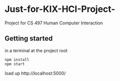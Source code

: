# Just-for-KIX-HCI-Project-
Project for CS 497 Human Computer Interaction

## Getting started

in a terminal at the project root
```
npm install
npm start
```

load up http://localhost:5000/